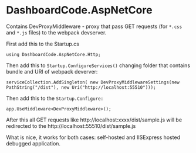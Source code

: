 # DashboardCode.AspNetCore

Contains DevProxyMiddleware - proxy that pass GET requests (for `*.css` and `*.js` files) to the webpack devserver.

First add this to the Startup.cs

    using DashboardCode.AspNetCore.Http;

Then add this to `Startup.ConfigureServices()` changing folder that contains bundle and URI of webpack deverver:

    serviceCollection.AddSingleton( new DevProxyMiddlewareSettings(new PathString("/dist"), new Uri("http://localhost:55510")));

Then add this to the `Startup.Configure:`

    app.UseMiddleware<DevProxyMiddleware>();

After this all GET requests like http://localhost:xxxx/dist/sample.js will be redirected to the http://localhost:55510/dist/sample.js


What is nice, it works for both cases: self-hosted and IISExpress hosted debugged application.

  [1]: https://www.nuget.org/packages/DashboardCode.AspNetCore.Http/


